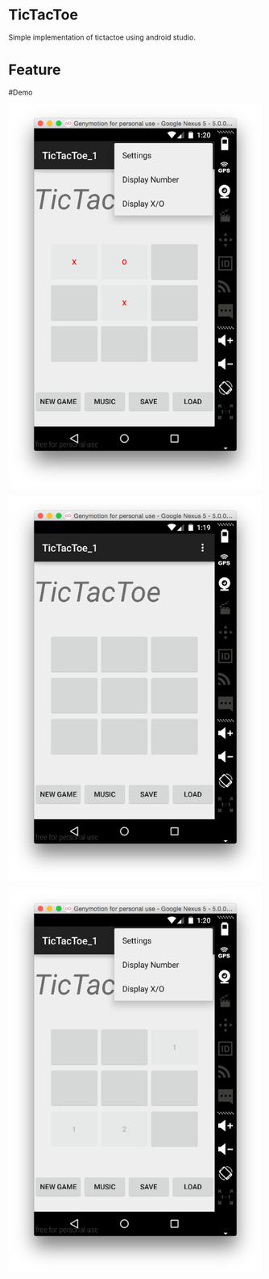 # TicTacToe
Simple implementation of tictactoe using android studio.

# Feature


#Demo


![](https://github.com/WenhaoWu/TicTacToe/blob/master/DemoPic/DemoPic1.png)

![](https://github.com/WenhaoWu/TicTacToe/blob/master/DemoPic/DemoPic2.png)

![](https://github.com/WenhaoWu/TicTacToe/blob/master/DemoPic/DemoPic3.png)

